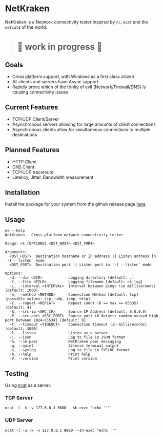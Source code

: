 # NetKraken

NetKraken is a Network connectivity tester inspired by `nc`, `ncat` and the `netcat`s 
of the world. 

> # 🚧 work in progress 🚧

## Goals
 - Cross platform support, with Windows as a first class citizen
 - All clients and servers have Async support
 - Rapidly prove which of the trinity of evil (Network/Firewall/DNS) is causing connectivity issues

## Current Features
 - TCP/UDP Client/Server 
 - Asynchronous servers allowing for large amounts of client connections
 - Asynchronous clients allow for simultaneous connections to multiple destinations

## Planned Features
 - HTTP Client
 - DNS Client
 - TCP/UDP traceroute
 - Latency, Jitter, Bandwidth measurement

## Installation
Install the package for your system from the github release page [here](https://github.com/bwks/netkraken/releases)

## Usage
```
nk --help
NetKraken - Cross platform network connectivity tester

Usage: nk [OPTIONS] <DST_HOST> <DST_PORT>

Arguments:
  <DST_HOST>  Destination hostname or IP address || Listen address in `-l --listen` mode
  <DST_PORT>  Destination port || Listen port in `-l --listen` mode

Options:
  -d, --dir <DIR>            Logging directory [default: .]
  -f, --file <FILE>          Logging filename [default: nk.log]
  -i, --interval <INTERVAL>  Interval between pings (in milliseconds) [default: 1000]
  -m, --method <METHOD>      Connection Method [default: tcp] [possible values: tcp, udp, icmp, http]
  -r, --repeat <REPEAT>      Repeat count (0 == max == 65535) [default: 4]
  -S, --src-ip <SRC_IP>      Source IP Address [default: 0.0.0.0]
  -P, --src-port <SRC_PORT>  Source port (0 detects random unused high port between 1024-65534) [default: 0]
  -t, --timeout <TIMEOUT>    Connection timeout (in milliseconds) [default: 3000]
  -l, --listen               Listen as a server
  -j, --json                 Log to file in JSON format
  -n, --nk-peer              NetKraken peer messaging
  -q, --quiet                Silence terminal output
  -s, --syslog               Log to file in SYSLOG format
  -h, --help                 Print help
  -V, --version              Print version
```

## Testing 

Using [ncat](https://nmap.org/ncat/) as a server. 
### TCP Server
```
ncat -l -k -v 127.0.0.1 8080 --sh-exec "echo ''"
```

### UDP Server
```
ncat -l -u -k -v 127.0.0.1 8080 --sh-exec "echo ''"
```
